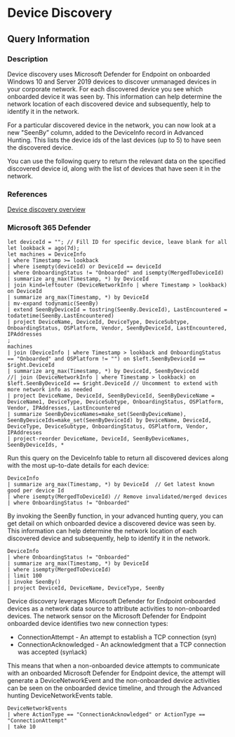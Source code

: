 # Device Discovery

## Query Information

### Description

Device discovery uses Microsoft Defender for Endpoint on onboarded Windows 10 and Server 2019 devices to discover unmanaged devices in your corporate network. 
For each discovered device you see which onboarded device it was seen by. This information can help determine the network location of each discovered device and subsequently, help to identify it in the network. 

For a particular discovered device in the network, you can now look at a new "SeenBy” column, added to the DeviceInfo record in Advanced Hunting. This lists the device ids of the last devices (up to 5) to have seen the discovered device.


You can use the following query to return the relevant data on the specified discovered device id, along with the list of devices that have seen it in the network. 


### References

[Device discovery overview](https://learn.microsoft.com/en-us/microsoft-365/security/defender-endpoint/device-discovery?view=o365-worldwide)

### Microsoft 365 Defender

```Kusto
let deviceId = ""; // Fill ID for specific device, leave blank for all 
let lookback = ago(7d);  
let machines = DeviceInfo  
| where Timestamp >= lookback  
| where isempty(deviceId) or DeviceId == deviceId 
| where OnboardingStatus != "Onboarded" and isempty(MergedToDeviceId) 
| summarize arg_max(Timestamp, *) by DeviceId 
| join kind=leftouter (DeviceNetworkInfo | where Timestamp > lookback) on DeviceId 
| summarize arg_max(Timestamp, *) by DeviceId 
| mv-expand todynamic(SeenBy) 
| extend SeenByDeviceId = tostring(SeenBy.DeviceId), LastEncountered = todatetime(SeenBy.LastEncountered) 
| project DeviceName, DeviceId, DeviceType, DeviceSubtype, OnboardingStatus, OSPlatform, Vendor, SeenByDeviceId, LastEncountered, IPAddresses 
; 
machines 
| join (DeviceInfo | where Timestamp > lookback and OnboardingStatus == "Onboarded" and OSPlatform != "") on $left.SeenByDeviceId == $right.DeviceId 
| summarize arg_max(Timestamp, *) by DeviceId, SeenByDeviceId 
//| join (DeviceNetworkInfo | where Timestamp > lookback) on $left.SeenByDeviceId == $right.DeviceId // Uncomment to extend with more network info as needed 
| project DeviceName, DeviceId, SeenByDeviceId, SeenByDeviceName = DeviceName1, DeviceType, DeviceSubtype, OnboardingStatus, OSPlatform, Vendor, IPAddresses, LastEncountered 
| summarize SeenByDeviceNames=make_set(SeenByDeviceName), SeenByDeviceIds=make_set(SeenByDeviceId) by DeviceName, DeviceId, DeviceType, DeviceSubtype, OnboardingStatus, OSPlatform, Vendor, IPAddresses 
| project-reorder DeviceName, DeviceId, SeenByDeviceNames, SeenByDeviceIds, * 
```


Run this query on the DeviceInfo table to return all discovered devices along with the most up-to-date details for each device:

```
DeviceInfo
| summarize arg_max(Timestamp, *) by DeviceId  // Get latest known good per device Id
| where isempty(MergedToDeviceId) // Remove invalidated/merged devices
| where OnboardingStatus != "Onboarded"
```

By invoking the SeenBy function, in your advanced hunting query, you can get detail on which onboarded device a discovered device was seen by. 
This information can help determine the network location of each discovered device and subsequently, help to identify it in the network.

```
DeviceInfo
| where OnboardingStatus != "Onboarded"
| summarize arg_max(Timestamp, *) by DeviceId 
| where isempty(MergedToDeviceId) 
| limit 100
| invoke SeenBy()
| project DeviceId, DeviceName, DeviceType, SeenBy
```

Device discovery leverages Microsoft Defender for Endpoint onboarded devices as a network data source to attribute activities to non-onboarded devices. The network sensor on the Microsoft Defender for Endpoint onboarded device identifies two new connection types:

- ConnectionAttempt - An attempt to establish a TCP connection (syn)
- ConnectionAcknowledged - An acknowledgment that a TCP connection was accepted (syn\ack)

This means that when a non-onboarded device attempts to communicate with an onboarded Microsoft Defender for Endpoint device, the attempt will generate a DeviceNetworkEvent and the non-onboarded device activities can be seen on the onboarded device timeline, and through the Advanced hunting DeviceNetworkEvents table.

```
DeviceNetworkEvents
| where ActionType == "ConnectionAcknowledged" or ActionType == "ConnectionAttempt"
| take 10
```
